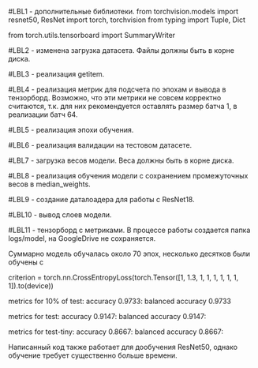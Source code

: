 #LBL1 - дополнительные библиотеки.
from torchvision.models import resnet50, ResNet
import torch, torchvision
from typing import Tuple, Dict

from torch.utils.tensorboard import SummaryWriter


#LBL2 - изменена загрузка датасета. Файлы должны быть в корне диска.

#LBL3 - реализация getitem.

#LBL4 - реализация метрик для подсчета по эпохам и вывода в тензорборд.
Возможно, что эти метрики не совсем корректно считаются, т.к. для них рекомендуется оставлять размер батча 1, в реализации батч 64.

#LBL5 - реализация эпохи обучения.

#LBL6 - реализация валидации на тестовом датасете.

#LBL7 - загрузка весов модели. Веса должны быть в корне диска.

#LBL8 - реализация обучения модели с сохранением промежуточных весов в median_weights.

#LBL9 - создание даталоадера для работы с ResNet18.

#LBL10 - вывод слоев модели.

#LBL11 - тензорборд с метриками.
В процессе работы создается папка logs/model, на GoogleDrive не сохраняется. 

Суммарно модель обучалась около 70 эпох, несколько десятков были обучены с 

criterion = torch.nn.CrossEntropyLoss(torch.Tensor([1, 1.3, 1, 1, 1, 1, 1, 1, 1]).to(device))


metrics for 10% of test:
	 accuracy 0.9733:
	 balanced accuracy 0.9733
   
metrics for test:
	 accuracy 0.9147:
	 balanced accuracy 0.9147:
   
metrics for test-tiny:
	 accuracy 0.8667:
	 balanced accuracy 0.8667:
   
   
Написанный код также работает для дообучения ResNet50, однако обучение требует существенно больше времени.

